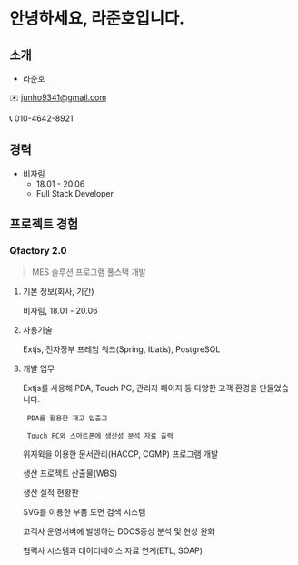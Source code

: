 안녕하세요, 라준호입니다.
=============

## 소개
- 라준호

✉️ junho9341@gmail.com

📞 010-4642-8921


## 경력
- 비자림
    - 18.01 - 20.06
    - Full Stack Developer

## 프로젝트 경험
### Qfactory 2.0
> MES 솔루션 프로그램 풀스택 개발

1. 기본 정보(회사, 기간)

    비자림, 18.01 - 20.06
2. 사용기술

    Extjs, 전자정부 프레임 워크(Spring, Ibatis), PostgreSQL
3. 개발 업무

    Extjs를 사용해 PDA, Touch PC, 관리자 페이지 등 다양한 고객 환경을 만들었습니다.

        PDA를 활용한 재고 입출고

        Touch PC와 스마트폰에 생산성 분석 자료 출력

    위지윅을 이용한 문서관리(HACCP, CGMP) 프로그램 개발
    
    생산 프로젝트 산출물(WBS) 

    생산 실적 현황판

    SVG를 이용한 부품 도면 검색 시스템

    고객사 운영서버에 발생하는 DDOS증상 분석 및 현상 완화

    협력사 시스템과 데이터베이스 자료 연계(ETL, SOAP)